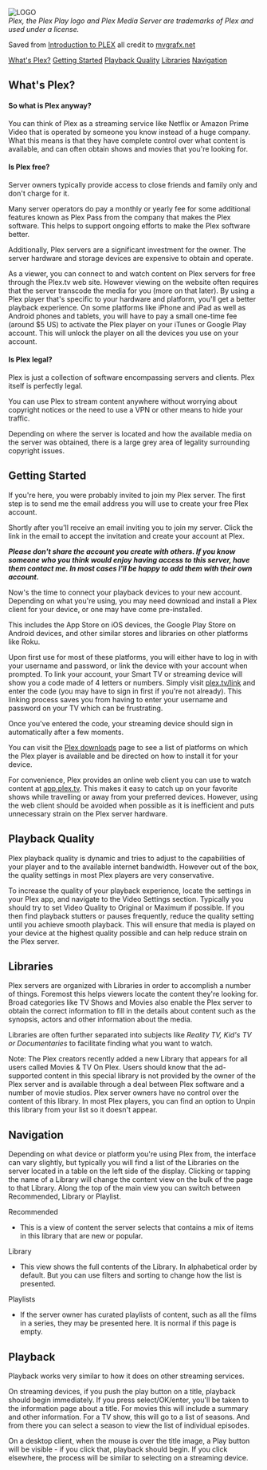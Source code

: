 ![LOGO](https://mvgrafx.net/plex/plex-logo.jpg)  
*Plex, the Plex Play logo and Plex Media Server are trademarks of Plex and used under a license.*  

Saved from [Introduction to PLEX](https://mvgrafx.net/plex/) all credit to [mvgrafx.net](https://mvgrafx.net)

[What's Plex?](#whats-plex) [Getting Started](#getting-started) [Playback Quality](#quality) [Libraries](#libraries) [Navigation](#navigation)  

## What's Plex?  

#### So what is Plex anyway?

You can think of Plex as a streaming service like Netflix or Amazon Prime Video that is operated by someone you know instead of a huge company. What this means is that they have complete control over what content is available, and can often obtain shows and movies that you're looking for.  

#### Is Plex free?  

Server owners typically provide access to close friends and family only and don't charge for it.

Many server operators do pay a monthly or yearly fee for some additional features known as Plex Pass from the company that makes the Plex software. This helps to support ongoing efforts to make the Plex software better.

Additionally, Plex servers are a significant investment for the owner. The server hardware and storage devices are expensive to obtain and operate.

As a viewer, you can connect to and watch content on Plex servers for free through the Plex.tv web site. However viewing on the website often requires that the server transcode the media for you (more on that later). By using a Plex player that's specific to your hardware and platform, you'll get a better playback experience. On some platforms like iPhone and iPad as well as Android phones and tablets, you will have to pay a small one-time fee (around $5 US) to activate the Plex player on your iTunes or Google Play account. This will unlock the player on all the devices you use on your account.

#### Is Plex legal?

Plex is just a collection of software encompassing servers and clients. Plex itself is perfectly legal.

You can use Plex to stream content anywhere without worrying about copyright notices or the need to use a VPN or other means to hide your traffic.

Depending on where the server is located and how the available media on the server was obtained, there is a large grey area of legality surrounding copyright issues.

## Getting Started  

If you're here, you were probably invited to join my Plex server. The first step is to send me the email address you will use to create your free Plex account.

Shortly after you'll receive an email inviting you to join my server. Click the link in the email to accept the invitation and create your account at Plex.

***Please don't share the account you create with others. If you know someone who you think would enjoy having access to this server, have them contact me. In most cases I'll be happy to add them with their own account.***

Now's the time to connect your playback devices to your new account. Depending on what you're using, you may need download and install a Plex client for your device, or one may have come pre-installed.

This includes the App Store on iOS devices, the Google Play Store on Android devices, and other similar stores and libraries on other platforms like Roku.

Upon first use for most of these platforms, you will either have to log in with your username and password, or link the device with your account when prompted. To link your account, your Smart TV or streaming device will show you a code made of 4 letters or numbers. Simply visit [plex.tv/link](https://www.plex.tv/link/) and enter the code (you may have to sign in first if you're not already). This linking process saves you from having to enter your username and password on your TV which can be frustrating.

Once you've entered the code, your streaming device should sign in automatically after a few moments.

You can visit the [Plex downloads](https://www.plex.tv/media-server-downloads/#plex-app) page to see a list of platforms on which the Plex player is available and be directed on how to install it for your device.

For convenience, Plex provides an online web client you can use to watch content at [app.plex.tv](https://app.plex.tv/). This makes it easy to catch up on your favorite shows while travelling or away from your preferred devices. However, using the web client should be avoided when possible as it is inefficient and puts unnecessary strain on the Plex server hardware.

## Playback Quality

Plex playback quality is dynamic and tries to adjust to the capabilities of your player and to the available internet bandwidth. However out of the box, the quality settings in most Plex players are very conservative.

To increase the quality of your playback experience, locate the settings in your Plex app, and navigate to the Video Settings section. Typically you should try to set Video Quality to Original or Maximum if possible. If you then find playback stutters or pauses frequently, reduce the quality setting until you achieve smooth playback. This will ensure that media is played on your device at the highest quality possible and can help reduce strain on the Plex server.

## Libraries

Plex servers are organized with Libraries in order to accomplish a number of things. Foremost this helps viewers locate the content they're looking for. Broad categories like TV Shows and Movies also enable the Plex server to obtain the correct information to fill in the details about content such as the synopsis, actors and other information about the media.

Libraries are often further separated into subjects like *Reality TV, Kid's TV or Documentaries* to facilitate finding what you want to watch.

Note: The Plex creators recently added a new Library that appears for all users called Movies & TV On Plex. Users should know that the ad-supported content in this special library is not provided by the owner of the Plex server and is available through a deal between Plex software and a number of movie studios. Plex server owners have no control over the content of this library. In most Plex players, you can find an option to Unpin this library from your list so it doesn't appear.

## Navigation

Depending on what device or platform you're using Plex from, the interface can vary slightly, but typically you will find a list of the Libraries on the server located in a table on the left side of the display. Clicking or tapping the name of a Library will change the content view on the bulk of the page to that Library. Along the top of the main view you can switch between Recommended, Library or Playlist.

Recommended  
- This is a view of content the server selects that contains a mix of items in this library that are new or popular.  

Library
- This view shows the full contents of the Library. In alphabetical order by default. But you can use filters and sorting to change how the list is presented.  

Playlists
- If the server owner has curated playlists of content, such as all the films in a series, they may be presented here. It is normal if this page is empty.  

## Playback
Playback works very similar to how it does on other streaming services.

On streaming devices, if you push the play button on a title, playback should begin immediately. If you press select/OK/enter, you'll be taken to the information page about a title. For movies this will include a summary and other information. For a TV show, this will go to a list of seasons. And from there you can select a season to view the list of individual episodes.

On a desktop client, when the mouse is over the title image, a Play button will be visible - if you click that, playback should begin. If you click elsewhere, the process will be similar to selecting on a streaming device.
